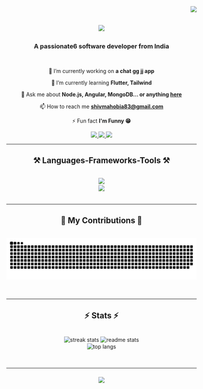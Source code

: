 <img align="right" src="https://visitor-badge.laobi.icu/badge?page_id=shivmahobia.shivmahobia" />

<h1 align="center">
<img src="https://readme-typing-svg.herokuapp.com/?font=Righteous&size=35&center=true&vCenter=true&width=500&height=70&duration=4000&lines=Hi+There!+👋;+I'm+Shiv+Mahobia!;" />
</h1>

<h3 align="center">A passionate6 software developer from India</h3>
<br/>

<div align="center">
 
 🔭 I’m currently working on **a chat  gg  jj app**
 
 🌱 I’m currently learning **Flutter, Tailwind**

 💬 Ask me about **Node.js, Angular, MongoDB... or anything [here](https://github.com/shivmahobia/shivmahobia/issues)**

 📫 How to reach me **shivmahobia83@gmail.com**

 ⚡ Fun fact **I'm Funny 😁**
 
 </div>
 
<div align="center"> 
  <a href="https://twitter.com/shivmahobia99" target="_blank">
    <img src="https://img.shields.io/badge/Twitter-1DA1F2?style=for-the-badge&logo=twitter&logoColor=white " target="_blank" />
  </a>
  <a href="https://linkedin.com/in/shivmahobia" target="_blank">
    <img src="https://img.shields.io/badge/LinkedIn-0077B5?style=for-the-badge&logo=linkedin&logoColor=white" target="_blank" />
  </a>
  <a href="https://shivmahobia.github.io" target="_blank">
     <img src="https://img.shields.io/badge/Portfolio-FF5722?style=for-the-badge&logo=todoist&logoColor=white" target="_blank" />
  </a>
</div>

 <hr/>
 
<h2 align="center">⚒️ Languages-Frameworks-Tools ⚒️</h2>
<br/>
<div align="center">
    <img src="https://skillicons.dev/icons?i=angular,nodejs,kafka,python,javascript,typescript,express,firebase,mongodb,c,cpp" /><br>
    <img src="https://skillicons.dev/icons?i=react,bootstrap,mysql,html,css,flutter,figma,postman,docker,git,github" />
</div>
<br/>

<hr/>

<div align="center">
  <h2>🐍 My Contributions 🐍</h2>
  <br>
  <img alt="snake eating my contributions" src="https://raw.githubusercontent.com/shivmahobia/shivmahobia/output/github-contribution-grid-snake.svg" />
  <br/><br/><br/>
</div>

<hr/>

<h2 align="center">⚡ Stats ⚡</h2>
<br>
<div align=center>
  <img width=390 src="https://streak-stats.demolab.com/?user=shivmahobia&count_private=true&theme=react&border_radius=10" alt="streak stats"/>
  <img width=390 src="https://github-readme-stats.vercel.app/api?username=shivmahobia&count_private=true&show_icons=true&theme=react&rank_icon=github&border_radius=10" alt="readme stats" />
  <br/>
  <img width=325 align="center" src="https://github-readme-stats-salesp07.vercel.app/api/top-langs/?username=shivmahobia&hide=HTML&langs_count=8&layout=compact&theme=react&border_radius=10&size_weight=0.5&count_weight=0.5&exclude_repo=github-readme-stats" alt="top langs" />
</div>
<br/><br/>

<hr/>

<h3 align="center">
    <img src="https://readme-typing-svg.herokuapp.com/?font=Righteous&size=25&center=true&vCenter=true&width=500&height=70&duration=4000&lines=Thanks+for+visiting!+✌️;+Shoot+me+a+message+on+Linkedin!;I'm+always+down+to+collab+:)">
</h3>

<br/>
